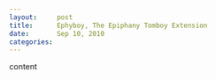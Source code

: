 ```yaml
---
layout:     post
title:      Ephyboy, The Epiphany Tomboy Extension
date:       Sep 10, 2010
categories:
---
```


content
